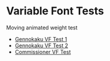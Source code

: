 # Variable Font Tests

Moving animated weight test

- [Gennokaku VF Test 1](https://funatsufumiya.github.io/variable-font-tests/gennokaku-vf-test)
- [Gennokaku VF Test 2](https://funatsufumiya.github.io/variable-font-tests/gennokaku-vf-test2)
- [Commissioner VF Test](https://funatsufumiya.github.io/variable-font-tests/commissioner-vf-test2)
